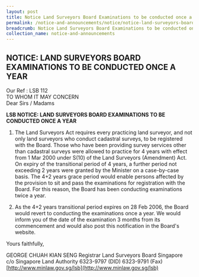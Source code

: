 ```yaml
---
layout: post
title: Notice Land Surveyors Board Examinations to be conducted once a year
permalink: /notice-and-announcements/notice/notice-land-surveyors-board-examinations-to-be-conducted-once-a-year/
breadcrumb: Notice Land Surveyors Board Examinations to be conducted once a year
collection_name: notice-and-announcements
---
```


NOTICE: LAND SURVEYORS BOARD EXAMINATIONS TO BE CONDUCTED ONCE A YEAR
---

Our Ref : LSB 112<br>
TO WHOM IT MAY CONCERN<br>
Dear Sirs / Madams

**LSB NOTICE: LAND SURVEYORS BOARD EXAMINATIONS TO BE CONDUCTED ONCE A YEAR**

1. The Land Surveyors Act requires every practicing land surveyor, and not only land surveyors who conduct cadastral surveys, to be registered with the Board. Those who have been providing survey services other than cadastral surveys were allowed to practice for 4 years with effect from 1 Mar 2000 under S(10) of the Land Surveyors (Amendment) Act. On expiry of the transitional period of 4 years, a further period not exceeding 2 years were granted by the Minister on a case-by-case basis. The 4+2 years grace period would enable persons affected by the provision to sit and pass the examinations for registration with the Board. For this reason, the Board has been conducting examinations twice a year.

2. As the 4+2 years transitional period expires on 28 Feb 2006, the Board would revert to conducting the examinations once a year. We would inform you of the date of the examination 3 months from its commencement and would also post this notification in the Board's website.

Yours faithfully,

GEORGE CHUAH KIAN SENG Registrar Land Surveyors Board Singapore<br>
c/o Singapore Land Authority 6323-9797 (DID) 6323-9791 (Fax) [http://www.minlaw.gov.sg/lsb](http://www.minlaw.gov.sg/lsb)

